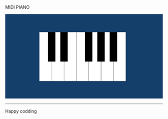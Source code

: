 
MIDI PIANO   
  
![Alt text](<Screenshot 2024-01-07 130135.png>)

------------------------------
Happy codding
 
 